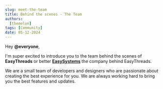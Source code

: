 ```yaml
---
slug: meet-the-team
title: Behind the scenes - The Team
authors:
  [themelon]
tags: [Community]
date: 05-12-2024
---
```


Hey **@everyone**,

I'm super excited to introduce you to the team behind the scenes of **EasyThreads** or better **[EasySystems](https://easystems.live)** the company behind EasyThreads. 

We are a small team of developers and designers who are passionate about creating the best experience for you. We are always working hard to bring you the best features and updates.

